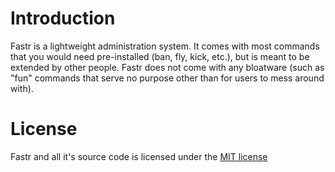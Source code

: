 # Introduction

Fastr is a lightweight administration system. It comes with most commands that you would need pre-installed (ban, fly, kick, etc.), but is meant to be extended by other people. Fastr does not come with any bloatware (such as "fun" commands that serve no purpose other than for users to mess around with). 

# License

Fastr and all it's source code is licensed under the [MIT license](https://github.com/Iamhere345/Fastr/blob/main/LICENSE.md)